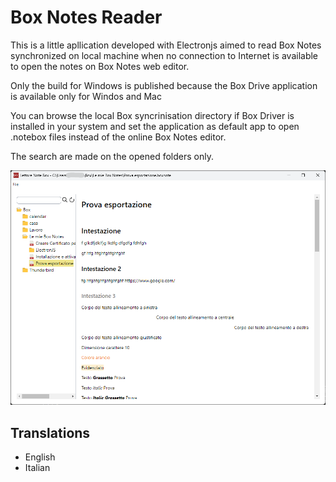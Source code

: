 # Box Notes Reader
This is a little apllication developed  with Electronjs aimed to read Box Notes synchronized on local machine when no connection to Internet is available to open the notes on Box Notes web editor.

Only the build for Windows is published because the Box Drive application is available only for Windos and Mac

You can browse the local Box syncrinisation directory if Box Driver is installed in your system and set the application as default app to open .notebox files instead of the online Box Notes editor.

The search are made on the opened folders only.

<p align="center">
  <img src="https://github.com/donicom/BoxNotesReader/blob/main/screen.png?raw=true" alt="Box Notes Reader Screen"/>
</p>

## Translations
- English
- Italian